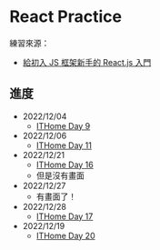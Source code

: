 # React Practice  
練習來源：
- [給初入 JS 框架新手的 React.js 入門](https://ithelp.ithome.com.tw/users/20116826/ironman/2278)

## 進度
- 2022/12/04
    - [ITHome Day 9](https://ithelp.ithome.com.tw/articles/10243347)
- 2022/12/06
    - [ITHome Day 11](https://ithelp.ithome.com.tw/articles/10244415)
- 2022/12/21
    - [ITHome Day 16](https://ithelp.ithome.com.tw/articles/10247575)
    - 但是沒有畫面
- 2022/12/27
    - 有畫面了！
- 2022/12/28
    - [ITHome Day 17](https://ithelp.ithome.com.tw/articles/10248535)
- 2022/12/19
    - [ITHome Day 20](https://ithelp.ithome.com.tw/articles/10249355)